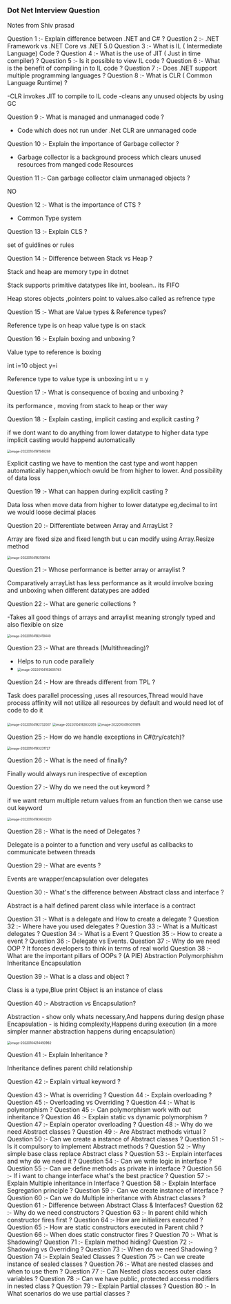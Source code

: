 ### Dot Net Interview Question

Notes from Shiv prasad 

Question 1 :- Explain difference between .NET and C# ?
Question 2 :- .NET Framework vs .NET Core vs .NET 5.0
Question 3 :- What is IL ( Intermediate Language) Code ?
Question 4 :- What is the use of JIT ( Just in time compiler) ?
Question 5 :- Is it possible to view IL code ?
Question 6 :- What is the benefit of compiling in to IL code ?
Question 7 :- Does .NET support multiple programming languages ?
Question 8 :- What is CLR ( Common Language Runtime) ?

-CLR invokes JIT to compile to IL code
-cleans any unused objects by using GC

Question 9 :- What is managed and unmanaged code ?
- Code which does not run under .Net CLR are unmanaged code


Question 10 :- Explain the importance of Garbage collector ?

- Garbage collector is a background process which clears unused resources from manged code Resources 

Question 11 :- Can garbage collector claim unmanaged objects ?

NO

Question 12 :- What is the importance of CTS ?
- Common Type system

Question 13 :- Explain CLS ?

set of guidlines or rules

Question 14 :- Difference between Stack vs Heap ?

Stack and heap are memory type in dotnet

Stack supports primitive datatypes like int, boolean.. its FIFO

Heap stores objects ,pointers point to values.also called as refrence type

Question 15 :- What are Value types & Reference types?

Reference type is on heap 
value type is on stack

Question 16 :- Explain boxing and unboxing ?

Value type to reference is boxing

int i=10
object y=i

Reference type to value type is unboxing
int u = y 


Question 17 :- What is consequence of boxing and unboxing ?

its performance , moving from stack to heap or ther way

Question 18 :- Explain casting, implicit casting and explicit casting ?

if we dont want to do anything from lower datatype to higher data type implicit casting would happend automatically

<img src="C:\MIlton\Repo\Githib\learning\Learning\interview questions\images\image-20220104191548288.png" alt="image-20220104191548288" style="zoom:50%;" />



Explicit casting we have to mention the cast type and wont happen automatically happen,whioch owuld be from higher to lower. And possibility of data loss



Question 19 :- What can happen during explicit casting ?

Data loss when move data from higher to lower datatype eg,decimal to int we would loose decimal places

Question 20 :- Differentiate between Array and ArrayList ?

Array are fixed size and  fixed length but u can modify using Array.Resize method



<img src="C:\MIlton\Repo\Githib\learning\Learning\interview questions\images\image-20220104192106194.png" alt="image-20220104192106194" style="zoom:50%;" />

Question 21 :- Whose performance is better array or arraylist ?

Comparatively arrayList has less performance as it would involve boxing and unboxing when different datatypes are added

Question 22 :- What are generic collections ?

-Takes all good things of arrays and arraylist meaning strongly typed and also flexible on size

<img src="C:\MIlton\Repo\Githib\learning\Learning\interview questions\images\image-20220104192410440.png" alt="image-20220104192410440" style="zoom:50%;" />



Question 23 :- What are threads (Multithreading)?

- Helps to run code parallely
- <img src="C:\MIlton\Repo\Githib\learning\Learning\interview questions\images\image-20220104192605763.png" alt="image-20220104192605763" style="zoom:50%;" />

Question 24 :- How are threads different from TPL ?

Task does parallel processing ,uses all resources,Thread would have process affinity will not utilize all resources by default and would need lot of code to do it



<img src="C:\MIlton\Repo\Githib\learning\Learning\interview questions\images\image-20220104192732007.png" alt="image-20220104192732007" style="zoom:50%;" />

<img src="C:\MIlton\Repo\Githib\learning\Learning\interview questions\images\image-20220104192832055.png" alt="image-20220104192832055" style="zoom:50%;" />



<img src="C:\MIlton\Repo\Githib\learning\Learning\interview questions\images\image-20220104193011978.png" alt="image-20220104193011978" style="zoom:50%;" />



Question 25 :- How do we handle exceptions in C#(try/catch)?



<img src="C:\MIlton\Repo\Githib\learning\Learning\interview questions\images\image-20220104193231727.png" alt="image-20220104193231727" style="zoom:50%;" />

Question 26 :- What is the need of finally?

Finally would always run irespective of exception

Question 27 :- Why do we need the out keyword ?

if we want return multiple return values from an function then we canse use out keyword

<img src="C:\MIlton\Repo\Githib\learning\Learning\interview questions\images\image-20220104193604220.png" alt="image-20220104193604220" style="zoom:50%;" />

Question 28 :- What is the need of Delegates ?

Delegate is a pointer to  a function and very useful as callbacks to communicate between threads

Question 29 :- What are events ?

Events are wrapper/encapsulation over delegates

Question 30 :- What's the difference between Abstract class and interface ?

Abstract is a half defined parent class while interface is a contract

Question 31  :- What is a delegate and How to create a delegate ?
Question 32  :- Where have you used delegates ?
Question 33  :- What is a Multicast delegates ?
Question 34  :- What is a Event ?
Question 35  :- How to create a event ?
Question 36  :- Delegate vs Events.
Question 37 :- Why do we need OOP ?
It forces developers to think in terms of real world
Question 38 :- What are the important pillars of OOPs ?
(A PIE)
Abstraction 
Polymorphishm
Inheritance
Encapsulation

Question 39 :- What is a class and object ?

Class is a type,Blue print 
Object is an instance of class

Question 40 :- Abstraction vs Encapsulation?

Abstraction - show only whats necessary,And happens during design phase
Encapsulation - is hiding complexity,Happens during execution (in a more simpler manner abstraction happens during encapsulation)

<img src="C:\MIlton\Repo\Githib\learning\Learning\interview questions\images\image-20220104214450962.png" alt="image-20220104214450962" style="zoom:50%;" />

Question 41 :- Explain Inheritance ?

Inheritance defines parent child relationship

Question 42 :- Explain virtual keyword ?



Question 43 :- What is overriding ?
Question 44 :- Explain overloading ?
Question 45 :- Overloading vs Overriding ?
Question 44 :- What is polymorphism ?
Question 45 :- Can polymorphism work with out inheritance ?
Question 46 :- Explain static vs dynamic polymorphism ?
Question 47 :- Explain operator overloading ?
Question 48  :- Why do we need Abstract classes ?
Question 49  :- Are Abstract methods virtual ?
Question 50  :- Can we create a instance of Abstract classes ?
Question 51  :- Is it compulsory to implement Abstract methods ?
Question 52  :- Why simple base class replace Abstract class ?
Question 53  :- Explain interfaces and why do we need it ?
Question 54  :- Can we write logic in interface ?
Question 55  :- Can we define methods as private in interface ?
Question 56  :- If i want to change interface what's the best practice ?
Question 57  :- Explain Multiple inheritance in Interface ?
Question 58  :- Explain Interface Segregation principle ?
Question 59  :- Can we create instance of interface ?
Question 60  :- Can we do Multiple inheritance with Abstract classes ?
Question 61 :- Difference between Abstract Class & Interfaces?
Question 62  :- Why do we need constructors ?
Question 63  :- In parent child which constructor fires first ?
Question 64  :- How are initializers executed ?
Question 65  :- How are static constructors executed in Parent child ?
Question 66  :- When does static constructor fires ?
Question 70 :- What is Shadowing?
Question 71 :- Explain method hiding?
Question 72 :- Shadowing vs Overriding ?
Question 73 :- When do we need Shadowing ?
Question 74 :- Explain Sealed Classes ?
Question 75 :- Can we create instance of sealed classes ?
Question 76 :- What are nested classes and when to use them ?
Question 77 :- Can Nested class access outer class variables ?
Question 78 :- Can we have public, protected access modifiers in nested class ?
Question 79 :- Explain Partial classes ?
Question 80 :- In What scenarios do we use partial classes ?
